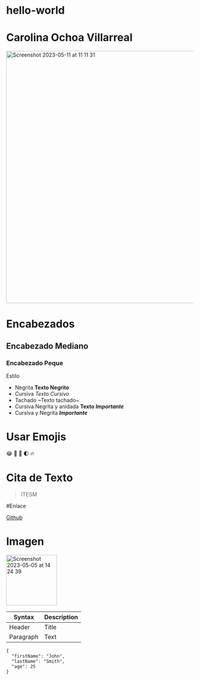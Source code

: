 # hello-world

# Carolina Ochoa Villarreal 
<img width="677" alt="Screenshot 2023-05-11 at 11 11 31" src="https://github.com/A01178118/hello-world/assets/110852019/6e5a0e85-cc29-4813-af2f-97c9e0600e1d"> 

# Encabezados 
## Encabezado Mediano 
### Encabezado Peque 

Estilo
- Negrita **Texto Negrito** 
- Cursiva *Texto Cursivo*
- Tachado ~Texto tachado~ 
- Cursiva Negrita y anidada **Texto _Importante_** 
- Cursiva y Negrita ***Importante*** 

# Usar Emojis 
😂
🍎
🥈
🌓
🔥

# Cita de Texto

> ITESM

#Enlace 

[Github](https://github.com) 

# Imagen

<img width="136" alt="Screenshot 2023-05-05 at 14 24 39" src="https://github.com/A01178118/hello-world/assets/110852019/8a661c25-b971-45d6-b4e0-85480660bde2">


 Syntax | Description |
| ----------- | ----------- |
| Header | Title |
| Paragraph | Text |

```
{
  "firstName": "John",
  "lastName": "Smith",
  "age": 25
}
``` 



